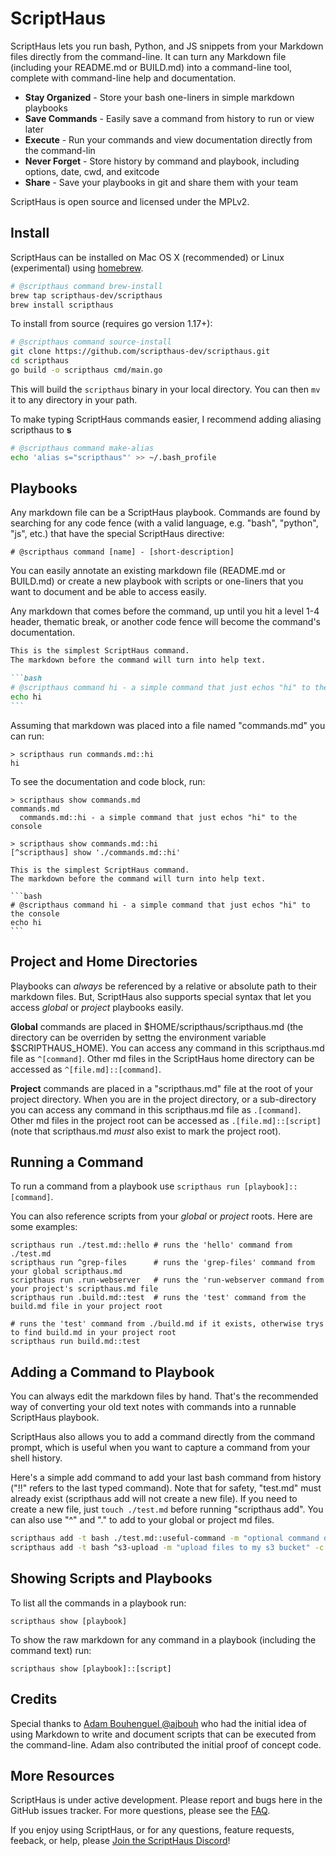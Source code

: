 # ScriptHaus
 
ScriptHaus lets you run bash, Python, and JS snippets from your Markdown files directly
from the command-line. It can turn any Markdown file (including your README.md or
BUILD.md) into a command-line tool, complete with command-line help and documentation.

* **Stay Organized** - Store your bash one-liners in simple markdown playbooks
* **Save Commands** - Easily save a command from history to run or view later
* **Execute** - Run your commands and view documentation directly from the command-lin
* **Never Forget** - Store history by command and playbook, including options, date, cwd, and exitcode
* **Share** - Save your playbooks in git and share them with your team

ScriptHaus is open source and licensed under the MPLv2.

## Install

ScriptHaus can be installed on Mac OS X (recommended) or Linux (experimental)
using [homebrew](https://brew.sh).

```bash
# @scripthaus command brew-install
brew tap scripthaus-dev/scripthaus
brew install scripthaus
```

To install from source (requires go version 1.17+):

```bash
# @scripthaus command source-install
git clone https://github.com/scripthaus-dev/scripthaus.git
cd scripthaus
go build -o scripthaus cmd/main.go
```

This will build the `scripthaus` binary in your local directory.  You can then `mv` it to any directory in your path.

To make typing ScriptHaus commands easier, I recommend adding aliasing scripthaus to **s**

```bash
# @scripthaus command make-alias
echo 'alias s="scripthaus"' >> ~/.bash_profile
```

## Playbooks

Any markdown file can be a ScriptHaus playbook.  Commands are found by searching for any code fence
(with a valid language, e.g. "bash", "python", "js", etc.) that have the special ScriptHaus directive:

```
# @scripthaus command [name] - [short-description]
```

You can easily annotate an existing markdown file (README.md or BUILD.md) or create a new playbook with
scripts or one-liners that you want to document and be able to access easily.

Any markdown that comes before the command, up until you hit a level 1-4 header, thematic break, or another code fence will
become the command's documentation.

````markdown
This is the simplest ScriptHaus command.
The markdown before the command will turn into help text.

```bash
# @scripthaus command hi - a simple command that just echos "hi" to the console
echo hi
```
````

Assuming that markdown was placed into a file named "commands.md" you can run:
```
> scripthaus run commands.md::hi
hi
```

To see the documentation and code block, run:
````
> scripthaus show commands.md
commands.md
  commands.md::hi - a simple command that just echos "hi" to the console
  
> scripthaus show commands.md::hi
[^scripthaus] show './commands.md::hi'

This is the simplest ScriptHaus command.
The markdown before the command will turn into help text.

```bash
# @scripthaus command hi - a simple command that just echos "hi" to the console
echo hi
```
````

## Project and Home Directories

Playbooks can *always* be referenced by a relative or absolute path to their markdown files.
But, ScriptHaus also supports special syntax that let you access *global*
or *project* playbooks easily.

**Global** commands are placed in $HOME/scripthaus/scripthaus.md (the directory can be overriden
by settng the environment variable $SCRIPTHAUS_HOME).  You can access any command in this
scripthaus.md file as `^[command]`.  Other md files in the ScriptHaus home directory can
be accessed as `^[file.md]::[command]`.

**Project** commands are placed in a "scripthaus.md" file at the root
of your project directory.  When you are in the project directory, or
a sub-directory you can access any command in this scripthaus.md file
as `.[command]`.  Other md files in the project root can be accessed as
`.[file.md]::[script]` (note that scripthaus.md *must* also exist to
mark the project root).

## Running a Command

To run a command from a playbook use `scripthaus run [playbook]::[command]`.

You can also reference scripts from your *global* or *project* roots.  Here are some examples:

```
scripthaus run ./test.md::hello # runs the 'hello' command from ./test.md
scripthaus run ^grep-files      # runs the 'grep-files' command from your global scripthaus.md
scripthaus run .run-webserver   # runs the 'run-webserver command from your project's scripthaus.md file
scripthaus run .build.md::test  # runs the 'test' command from the build.md file in your project root

# runs the 'test' command from ./build.md if it exists, otherwise trys to find build.md in your project root
scripthaus run build.md::test
```

## Adding a Command to Playbook

You can always edit the markdown files by hand.  That's the recommended way of converting your old text notes with commands
into a runnable ScriptHaus playbook.

ScriptHaus also allows you to add a command directly from the command prompt, which is useful when you want to capture a
command from your shell history.

Here's a simple add command to add your last bash command from history ("!!" refers to the last typed command).
Note that for safety, "test.md" must already exist (scripthaus add will not create a new file).  If you need to
create a new file, just `touch ./test.md` before running "scripthaus add".  You can also use "^" and "." to add
to your global or project md files.

```bash
scripthaus add -t bash ./test.md::useful-command -m "optional command description" -c "!!"
scripthaus add -t bash ^s3-upload -m "upload files to my s3 bucket" -c "!!"
```

## Showing Scripts and Playbooks

To list all the commands in a playbook run:

```
scripthaus show [playbook]
```

To show the raw markdown for any command in a playbook (including the command text) run:

```
scripthaus show [playbook]::[script]
```

## Credits

Special thanks to [Adam Bouhenguel @ajbouh](https://github.com/ajbouh) who had the initial idea of 
using Markdown to write and document scripts that can be executed from the command-line.
Adam also contributed the initial proof of concept code.

## More Resources

ScriptHaus is under active development. Please report and bugs here in the GitHub issues tracker.
For more questions, please see the [FAQ](./FAQ.md).

If you enjoy using ScriptHaus, or for any questions, feature requests, feeback,
or help, please [Join the ScriptHaus Discord](https://discord.gg/XfvZ334gwU)!

